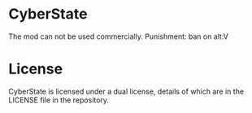 # CyberState
The mod can not be used commercially. Punishment: ban on alt:V

# License
CyberState is licensed under a dual license, details of which are in the LICENSE file in the repository.
